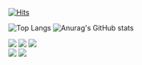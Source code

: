 [![Hits](https://hits.seeyoufarm.com/api/count/incr/badge.svg?url=https%3A%2F%2Fgithub.com%2Fgksthf2271&count_bg=%2379C83D&title_bg=%23555555&icon=&icon_color=%23E7E7E7&title=hits&edge_flat=false)](https://hits.seeyoufarm.com)
<!--![header](https://capsule-render.vercel.app/api?text=✨항상%20성장하는%20개발자✨&fontSize=30&fontColor=F3E2A9&rotate=-0&animation=twinkling&color=364765)-->

![Top Langs](https://github-readme-stats.vercel.app/api/top-langs/?username=gksthf2271&show_icons=true&theme=algolia)
![Anurag's GitHub stats](https://github-readme-stats.vercel.app/api?username=gksthf2271&show_icons=true&theme=algolia)

<img src="https://img.shields.io/badge/Android-3DDC84.svg?style=for-the-badge&logo=Android&logoColor=white"/>  <img src="https://img.shields.io/badge/Kotlin-7F52FF.svg?style=for-the-badge&logo=Kotlin&logoColor=white"/> <img src="https://img.shields.io/badge/Java-007396.svg?style=for-the-badge&logo=Java&logoColor=white"/><br><img src="https://img.shields.io/badge/Flutter-02569B.svg?style=for-the-badge&logo=Flutter&logoColor=white"/>  <img src="https://img.shields.io/badge/Dart-0175C2.svg?style=for-the-badge&logo=Dart&logoColor=white"/>

